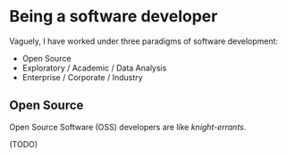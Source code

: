 # Being a software developer

Vaguely, I have worked under three paradigms of software development:

* Open Source
* Exploratory / Academic / Data Analysis
* Enterprise / Corporate / Industry

## Open Source

Open Source Software \(OSS\) developers are like _knight-errants_. 

\(TODO\)

